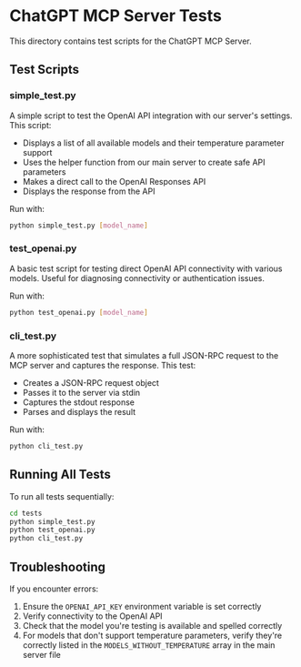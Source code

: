 # ChatGPT MCP Server Tests

This directory contains test scripts for the ChatGPT MCP Server.

## Test Scripts

### simple_test.py

A simple script to test the OpenAI API integration with our server's settings. This script:
- Displays a list of all available models and their temperature parameter support
- Uses the helper function from our main server to create safe API parameters
- Makes a direct call to the OpenAI Responses API
- Displays the response from the API

Run with:
```bash
python simple_test.py [model_name]
```

### test_openai.py

A basic test script for testing direct OpenAI API connectivity with various models. Useful for diagnosing connectivity or authentication issues.

Run with:
```bash
python test_openai.py [model_name]
```

### cli_test.py

A more sophisticated test that simulates a full JSON-RPC request to the MCP server and captures the response. This test:
- Creates a JSON-RPC request object
- Passes it to the server via stdin
- Captures the stdout response
- Parses and displays the result

Run with:
```bash
python cli_test.py
```

## Running All Tests

To run all tests sequentially:

```bash
cd tests
python simple_test.py
python test_openai.py
python cli_test.py
```

## Troubleshooting

If you encounter errors:

1. Ensure the `OPENAI_API_KEY` environment variable is set correctly
2. Verify connectivity to the OpenAI API
3. Check that the model you're testing is available and spelled correctly
4. For models that don't support temperature parameters, verify they're correctly listed in the `MODELS_WITHOUT_TEMPERATURE` array in the main server file